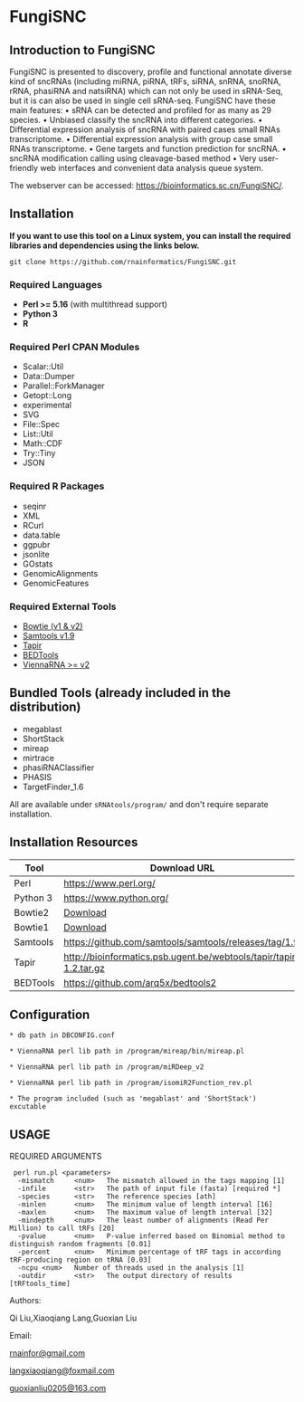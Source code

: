 # FungiSNC

## Introduction to FungiSNC

FungiSNC is presented to discovery, profile and functional annotate diverse kind of sncRNAs (including miRNA, piRNA, tRFs, siRNA, snRNA, snoRNA, rRNA, phasiRNA and natsiRNA) which can not only be used in sRNA-Seq, but it is can also be used in single cell sRNA-seq.
FungiSNC have these main features:
		• sRNA can be detected and profiled for as many as 29 species.
		• Unbiased classify the sncRNA into different categories.
		• Differential expression analysis of sncRNA with paired cases small RNAs transcriptome.
		• Differential expression analysis with group case small RNAs transcriptome.
		• Gene targets and function prediction for sncRNA.
		• sncRNA modification calling using cleavage-based method
		• Very user-friendly web interfaces and convenient data analysis queue system.

The webserver can be accessed: https://bioinformatics.sc.cn/FungiSNC/.
## Installation
**If you want to use this tool on a Linux system, you can install the required libraries and dependencies using the links below.**
```
git clone https://github.com/rnainformatics/FungiSNC.git
```

### Required Languages

- **Perl >= 5.16** (with multithread support)
- **Python 3**
- **R**

### Required Perl CPAN Modules

- Scalar::Util  
- Data::Dumper  
- Parallel::ForkManager  
- Getopt::Long  
- experimental  
- SVG  
- File::Spec  
- List::Util  
- Math::CDF  
- Try::Tiny  
- JSON  

### Required R Packages

- seqinr  
- XML  
- RCurl  
- data.table  
- ggpubr  
- jsonlite  
- GOstats  
- GenomicAlignments  
- GenomicFeatures  

### Required External Tools

- [Bowtie (v1 & v2)](http://bowtie-bio.sourceforge.net/)
- [Samtools v1.9](https://github.com/samtools/samtools)
- [Tapir](http://bioinformatics.psb.ugent.be/webtools/tapir/)
- [BEDTools](https://bedtools.readthedocs.io/)
- [ViennaRNA >= v2](https://www.tbi.univie.ac.at/RNA/)


## Bundled Tools (already included in the distribution)

- megablast  
- ShortStack  
- mireap  
- mirtrace  
- phasiRNAClassifier  
- PHASIS  
- TargetFinder_1.6  

All are available under `sRNAtools/program/` and don't require separate installation.


## Installation Resources

| Tool         | Download URL |
|--------------|--------------|
| Perl         | https://www.perl.org/ |
| Python 3     | https://www.python.org/ |
| Bowtie2      | [Download](https://sourceforge.net/projects/bowtie-bio/files/bowtie2/2.3.4.3/bowtie2-2.3.4.3-linux-x86_64.zip) |
| Bowtie1      | [Download](https://sourceforge.net/projects/bowtie-bio/files/bowtie/1.2.2/bowtie-1.2.2-linux-x86_64.zip) |
| Samtools     | https://github.com/samtools/samtools/releases/tag/1.9 |
| Tapir        | http://bioinformatics.psb.ugent.be/webtools/tapir/tapir-1.2.tar.gz |
| BEDTools     | https://github.com/arq5x/bedtools2


## Configuration
	
	* db path in DBCONFIG.conf
	
	* ViennaRNA perl lib path in /program/mireap/bin/mireap.pl

	* ViennaRNA perl lib path in /program/miRDeep_v2

	* ViennaRNA perl lib path in /program/isomiR2Function_rev.pl

	* The program included (such as 'megablast' and 'ShortStack') excutable

## USAGE

 REQUIRED ARGUMENTS
```
 perl run.pl <parameters>
  -mismatch     <num>   The mismatch allowed in the tags mapping [1]
  -infile       <str>   The path of input file (fasta) [required *]
  -species      <str>   The reference species [ath]
  -minlen       <num>   The minimum value of length interval [16]
  -maxlen       <num>   The maximum value of length interval [32]
  -mindepth     <num>   The least number of alignments (Read Per Million) to call tRFs [20]
  -pvalue       <num>   P-value inferred based on Binomial method to distinguish random fragments [0.01]
  -percent      <num>   Minimum percentage of tRF tags in according tRF-producing region on tRNA [0.03]
  -ncpu <num>   Number of threads used in the analysis [1]
  -outdir       <str>   The output directory of results [tRFtools_time]
```
Authors:

Qi Liu,Xiaoqiang Lang,Guoxian	Liu
	
 Email:
 
  rnainfor@gmail.com
  
  langxiaoqiang@foxmail.com
  
  guoxianliu0205@163.com
